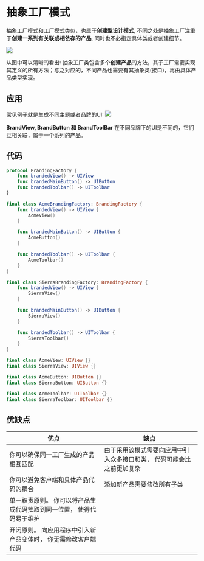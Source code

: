 # 抽象工厂模式

抽象工厂模式和工厂模式类似，也属于**创建型设计模式**, 不同之处是抽象工厂注重于**创建一系列有关联或相依存的产品**, 同时也不必指定具体类或者创建细节。

![](https://res.cloudinary.com/dwpjzbyux/image/upload/v1674939277/SystemDesign/Design%20pattern/Abstract%20Factory/Screenshot_2023-01-29_at_09.54.31_rhmm7l.png)

从图中可以清晰的看出: 抽象工厂类包含多个**创建产品**的方法，其子工厂需要实现其定义的所有方法；与之对应的，不同产品也需要有其抽象类(接口)，再由具体产品类型实现。

## 应用
常见例子就是生成不同主题或者品牌的UI:
![](https://res.cloudinary.com/dwpjzbyux/image/upload/v1674967487/SystemDesign/Design%20pattern/Abstract%20Factory/Screenshot_2023-01-29_at_17.44.31_ts75bc.png)

**BrandView, BrandButton 和 BrandToolBar** 在不同品牌下的UI是不同的，它们互相关联，属于一个系列的产品。

## 代码

```swift
protocol BrandingFactory {
    func brandedView() -> UIView
    func brandedMainButton() -> UIButton
    func brandedToolbar() -> UIToolbar
}

final class AcmeBrandingFactory: BrandingFactory {
    func brandedView() -> UIView {
        AcmeView()
    }

    func brandedMainButton() -> UIButton {
        AcmeButton()
    }

    func brandedToolbar() -> UIToolbar {
        AcmeToolbar()
    }
}

final class SierraBrandingFactory: BrandingFactory {
    func brandedView() -> UIView {
        SierraView()
    }

    func brandedMainButton() -> UIButton {
        SierraView()
    }

    func brandedToolbar() -> UIToolbar {
        SierraToolbar()
    }
}

final class AcmeView: UIView {}
final class SierraView: UIView {}

final class AcmeButton: UIButton {}
final class SierraButton: UIButton {}

final class AcmeToolbar: UIToolbar {}
final class SierraToolbar: UIToolbar {}
```



## 优缺点

|  优点   | 缺点  |
|  ----  | ----  |
| 你可以确保同一工厂生成的产品相互匹配  | 由于采用该模式需要向应用中引入众多接口和类， 代码可能会比之前更加复杂|
| 你可以避免客户端和具体产品代码的耦合  |  添加新产品需要修改所有子类 |
| 单一职责原则。 你可以将产品生成代码抽取到同一位置， 使得代码易于维护
| 开闭原则。 向应用程序中引入新产品变体时， 你无需修改客户端代码  |  | 
  